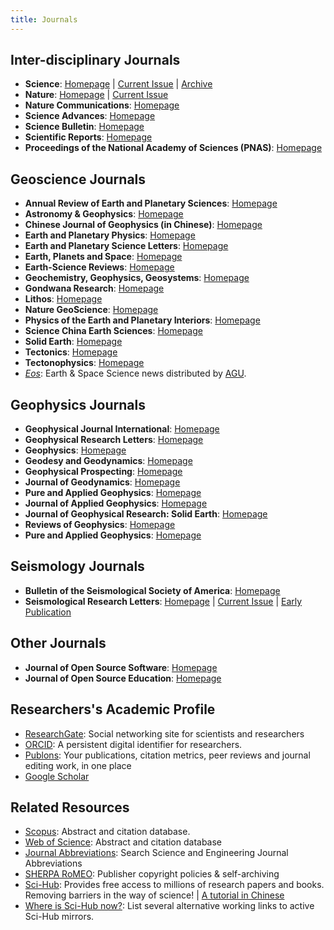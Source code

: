```yaml
---
title: Journals
---
```


## Inter-disciplinary Journals

- **Science**:
    [Homepage](http://science.sciencemag.org/) |
    [Current Issue](https://science.sciencemag.org/content/current) |
    [Archive](https://science.sciencemag.org/content/by/year)
- **Nature**:
    [Homepage](https://www.nature.com/nature/) |
    [Current Issue](https://www.nature.com/nature/current-issue)
- **Nature Communications**:
    [Homepage](https://www.nature.com/ncomms/)
- **Science Advances**:
    [Homepage](http://advances.sciencemag.org/)
- **Science Bulletin**:
    [Homepage](http://www.sciencedirect.com/journal/science-bulletin)
- **Scientific Reports**:
    [Homepage](https://www.nature.com/srep/)
- **Proceedings of the National Academy of Sciences (PNAS)**:
    [Homepage](https://www.pnas.org)

## Geoscience Journals

- **Annual Review of Earth and Planetary Sciences**:
    [Homepage](http://www.annualreviews.org/journal/earth)
- **Astronomy & Geophysics**:
    [Homepage](https://academic.oup.com/astrogeo)
- **Chinese Journal of Geophysics (in Chinese)**:
    [Homepage](http://www.geophy.cn/CN/volumn/home.shtml)
- **Earth and Planetary Physics**:
    [Homepage](http://www.eppcgs.org)
- **Earth and Planetary Science Letters**:
    [Homepage](https://www.sciencedirect.com/journal/earth-and-planetary-science-letters)
- **Earth, Planets and Space**:
    [Homepage](https://link.springer.com/journal/40623)
- **Earth-Science Reviews**:
    [Homepage](https://www.sciencedirect.com/journal/earth-science-reviews)
- **Geochemistry, Geophysics, Geosystems**:
    [Homepage](http://agupubs.onlinelibrary.wiley.com/hub/journal/10.1002/(ISSN)1525-2027/)
- **Gondwana Research**:
    [Homepage](http://www.sciencedirect.com/science/journal/1342937X)
- **Lithos**:
    [Homepage](http://www.sciencedirect.com/science/journal/00244937)
- **Nature GeoScience**:
    [Homepage](http://www.nature.com/ngeo/index.html)
- **Physics of the Earth and Planetary Interiors**:
    [Homepage](http://www.sciencedirect.com/science/journal/00319201/)
- **Science China Earth Sciences**:
    [Homepage](https://www.springer.com/journal/11430)
- **Solid Earth**:
    [Homepage](https://www.solid-earth.net/index.html)
- **Tectonics**:
    [Homepage](https://agupubs.onlinelibrary.wiley.com/journal/19449194)
- **Tectonophysics**:
    [Homepage](https://www.sciencedirect.com/journal/tectonophysics)
- [*Eos*](https://eos.org): Earth & Space Science news distributed by [AGU](https://agupubs.onlinelibrary.wiley.com).

## Geophysics Journals

- **Geophysical Journal International**:
    [Homepage](http://academic.oup.com/gji)
- **Geophysical Research Letters**:
    [Homepage](https://agupubs.onlinelibrary.wiley.com/journal/19448007)
- **Geophysics**:
    [Homepage](http://geophysics.geoscienceworld.org/)
- **Geodesy and Geodynamics**:
    [Homepage](https://www.sciencedirect.com/journal/geodesy-and-geodynamics)
- **Geophysical Prospecting**:
    [Homepage](https://onlinelibrary.wiley.com/journal/13652478)
- **Journal of Geodynamics**:
    [Homepage](https://www.sciencedirect.com/journal/journal-of-geodynamics)
- **Pure and Applied Geophysics**:
    [Homepage](https://link.springer.com/journal/24)
- **Journal of Applied Geophysics**:
    [Homepage](http://www.sciencedirect.com/science/journal/09269851)
- **Journal of Geophysical Research: Solid Earth**:
    [Homepage](http://agupubs.onlinelibrary.wiley.com/hub/jgr/journal/10.1002/(ISSN)2169-9356/)
- **Reviews of Geophysics**:
    [Homepage](http://agupubs.onlinelibrary.wiley.com/hub/journal/10.1002/(ISSN)1944-9208/)
- **Pure and Applied Geophysics**:
    [Homepage](https://link.springer.com/journal/24)

## Seismology Journals

- **Bulletin of the Seismological Society of America**:
    [Homepage](http://bssa.geoscienceworld.org/)
- **Seismological Research Letters**:
    [Homepage](https://pubs.geoscienceworld.org/srl) |
    [Current Issue](https://pubs.geoscienceworld.org/srl/issue) |
    [Early Publication](https://pubs.geoscienceworld.org/srl/early-publication)

## Other Journals

- **Journal of Open Source Software**:
    [Homepage](https://joss.theoj.org/)
- **Journal of Open Source Education**:
    [Homepage](https://jose.theoj.org/)

## Researchers's Academic Profile

- [ResearchGate](https://www.researchgate.net): Social networking site for scientists and researchers
- [ORCID](https://orcid.org/): A persistent digital identifier for researchers.
- [Publons](https://publons.com/): Your publications, citation metrics, peer reviews and journal editing work, in one place
- [Google Scholar](https://scholar.google.com/)

## Related Resources

- [Scopus](https://www.scopus.com/): Abstract and citation database.
- [Web of Science](https://www.webofknowledge.com): Abstract and citation database
- [Journal Abbreviations](https://woodward.library.ubc.ca/research-help/journal-abbreviations/): Search Science and Engineering Journal Abbreviations
- [SHERPA RoMEO](http://www.sherpa.ac.uk/romeo/index.php): Publisher copyright policies & self-archiving
- [Sci-Hub](http://sci-hub.tw/): Provides free access to millions of research papers and books. Removing barriers in the way of science! | [A tutorial in Chinese](https://gmt-china.org/blog/sci-hub/)
- [Where is Sci-Hub now?](https://whereisscihub.now.sh/): List several alternative working links to active Sci-Hub mirrors.
